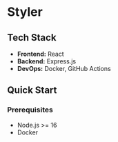 # Styler

## Tech Stack
- **Frontend:** React
- **Backend:** Express.js
- **DevOps:** Docker, GitHub Actions

## Quick Start
### Prerequisites
- Node.js >= 16
- Docker
